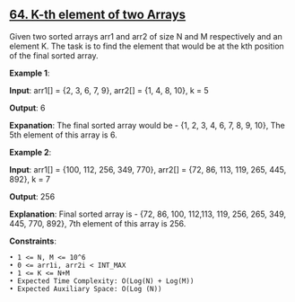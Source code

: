 <h2><a href="https://www.geeksforgeeks.org/problems/k-th-element-of-two-sorted-array1317/1">64. K-th element of two Arrays</a></h2>

Given two sorted arrays arr1 and arr2 of size N and M respectively and an element K. The task is to find the element that would be at the kth position of the final sorted array.

**Example 1**:

**Input**: arr1[] = {2, 3, 6, 7, 9}, arr2[] = {1, 4, 8, 10}, k = 5

**Output**: 6

**Expanation**: The final sorted array would be - {1, 2, 3, 4, 6, 7, 8, 9, 10}, The 5th element of this array is 6.

**Example 2**:

**Input**: arr1[] = {100, 112, 256, 349, 770}, arr2[] = {72, 86, 113, 119, 265, 445, 892}, k = 7

**Output**: 256

**Explanation**: Final sorted array is - {72, 86, 100, 112,113, 119, 256, 265, 349, 445, 770, 892}, 7th element of this array is 256.

**Constraints**:

    • 1 <= N, M <= 10^6
    • 0 <= arr1i, arr2i < INT_MAX
    • 1 <= K <= N+M
    • Expected Time Complexity: O(Log(N) + Log(M))
    • Expected Auxiliary Space: O(Log (N))
